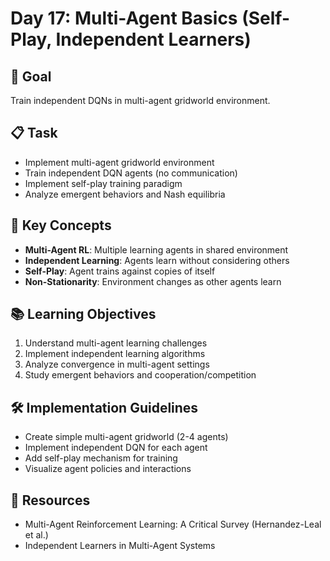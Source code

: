 # Day 17: Multi-Agent Basics (Self-Play, Independent Learners)

## 🎯 Goal
Train independent DQNs in multi-agent gridworld environment.

## 📋 Task
- Implement multi-agent gridworld environment
- Train independent DQN agents (no communication)
- Implement self-play training paradigm
- Analyze emergent behaviors and Nash equilibria

## 🔑 Key Concepts
- **Multi-Agent RL**: Multiple learning agents in shared environment
- **Independent Learning**: Agents learn without considering others
- **Self-Play**: Agent trains against copies of itself
- **Non-Stationarity**: Environment changes as other agents learn

## 📚 Learning Objectives
1. Understand multi-agent learning challenges
2. Implement independent learning algorithms
3. Analyze convergence in multi-agent settings
4. Study emergent behaviors and cooperation/competition

## 🛠️ Implementation Guidelines
- Create simple multi-agent gridworld (2-4 agents)
- Implement independent DQN for each agent
- Add self-play mechanism for training
- Visualize agent policies and interactions

## 📖 Resources
- Multi-Agent Reinforcement Learning: A Critical Survey (Hernandez-Leal et al.)
- Independent Learners in Multi-Agent Systems 